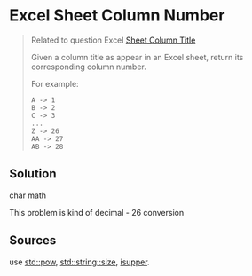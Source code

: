# Excel Sheet Column Number

> Related to question Excel [Sheet Column Title](https://oj.leetcode.com/problems/excel-sheet-column-title/)
> 
> Given a column title as appear in an Excel sheet, return its corresponding column number.
> 
> For example:
> ```
> A -> 1 
> B -> 2
> C -> 3
> ...
> Z -> 26
> AA -> 27
> AB -> 28
> ```

## Solution

char math

This problem is kind of decimal - 26 conversion

## Sources

use [std::pow](http://www.cplusplus.com/reference/cmath/pow/?kw=pow), [std::string::size](http://www.cplusplus.com/reference/string/string/size/), [isupper](http://www.cplusplus.com/reference/cctype/isupper/?kw=isupper).